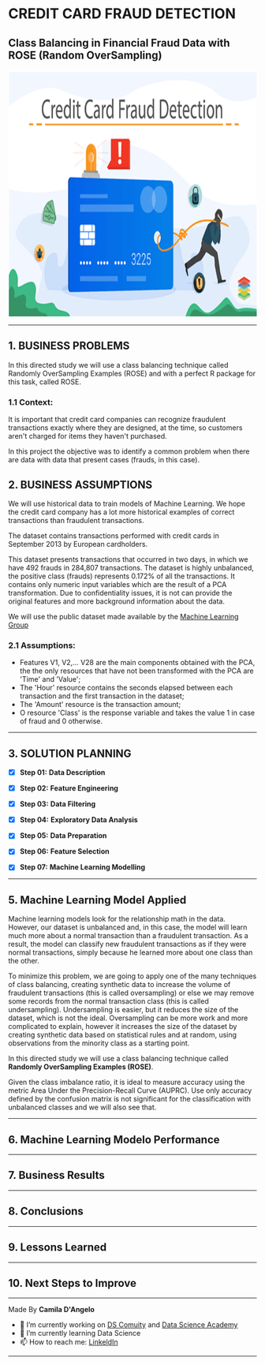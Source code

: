 # **CREDIT CARD FRAUD DETECTION**

## Class Balancing in Financial Fraud Data with ROSE (Random OverSampling)

<div align="center">
<p float="left">
  <img src="/images/card.png" width="1000" height="500"/>
</p>
</div>

***
## 1. BUSINESS PROBLEMS

In this directed study we will use a class balancing technique called Randomly OverSampling Examples (ROSE) and with a perfect R package for this task, called ROSE.

### 1.1 **Context:**
 
It is important that credit card companies can recognize fraudulent transactions exactly where they are designed, at the time, so customers aren't charged for items they haven't purchased.

In this project the objective was to identify a common problem when there are data with data that present cases (frauds, in this case).

## 2. BUSINESS ASSUMPTIONS

We will use historical data to train models of Machine Learning. We hope the credit card company has a lot more historical examples of correct transactions than fraudulent transactions.

The dataset contains transactions performed with credit cards in September 2013 by European cardholders.

This dataset presents transactions that occurred in two days, in which we have 492 frauds in 284,807 transactions. The dataset is highly unbalanced, the positive class (frauds) represents 0.172% of all the transactions. It contains only numeric input variables which are the result of a PCA transformation. Due to confidentiality issues, it is not can provide the original features and more background information about the data.

We will use the public dataset made available by the  [Machine Learning Group](https://www.kaggle.com/mlg-ulb/creditcardfraud)

 ### 2.1 **Assumptions:** 
 
   * Features V1, V2,… V28 are the main components obtained with the PCA, the the only resources that have not been transformed with the PCA are 'Time' and 'Value';
   * The 'Hour' resource contains the seconds elapsed between each transaction and the first transaction in the dataset;
   * The 'Amount' resource is the transaction amount;
   * O resource 'Class' is the response variable and takes the value 1 in case of fraud and 0 otherwise.
   
  ***
## 3. SOLUTION PLANNING

- [x] **Step 01:** **Data Description**

- [x] **Step 02:** **Feature Engineering**

- [x] **Step 03:** **Data Filtering**

- [x] **Step 04:** **Exploratory Data Analysis**

- [x] **Step 05:** **Data Preparation**

- [x] **Step 06:** **Feature Selection**

- [x] **Step 07:** **Machine Learning Modelling**

***
## 5. Machine Learning Model Applied

Machine learning models look for the relationship math in the data. However, our dataset is unbalanced and, in this case, the model will learn much more about a normal transaction than a fraudulent transaction. As a result, the model can classify new fraudulent transactions as if they were normal transactions, simply because he learned more about one class than the other.

To minimize this problem, we are going to apply one of the many techniques of class balancing, creating synthetic data to increase the volume of fraudulent transactions (this is called oversampling) or else we may remove some records from the normal transaction class (this is called undersampling). Undersampling is easier, but it reduces the size of the dataset, which is not the ideal. Oversampling can be more work and more complicated to explain, however it increases the size of the dataset by creating synthetic data based on statistical rules and at random, using observations from the minority class as a starting point.

In this directed study we will use a class balancing technique called **Randomly OverSampling Examples (ROSE)**.

Given the class imbalance ratio, it is ideal to measure accuracy using the metric Area Under the Precision-Recall Curve (AUPRC). Use only accuracy defined by the confusion matrix is not significant for the classification with unbalanced classes and we will also see that.

***
## 6. Machine Learning Modelo Performance

***
## 7. Business Results

***
## 8. Conclusions

***
## 9. Lessons Learned

***
## 10. Next Steps to Improve

***
Made By **Camila D'Angelo**

- 🔭 I’m currently working on [DS Comuity](https://www.comunidadedatascience.com/) and [Data Science Academy](https://www.datascienceacademy.com.br/bundle/formacao-cientista-de-dados)
- 🌱 I’m currently learning Data Science
- 📫 How to reach me: 
[LinkeldIn](https://www.linkedin.com/in/camiladangelotempesta/)


***
